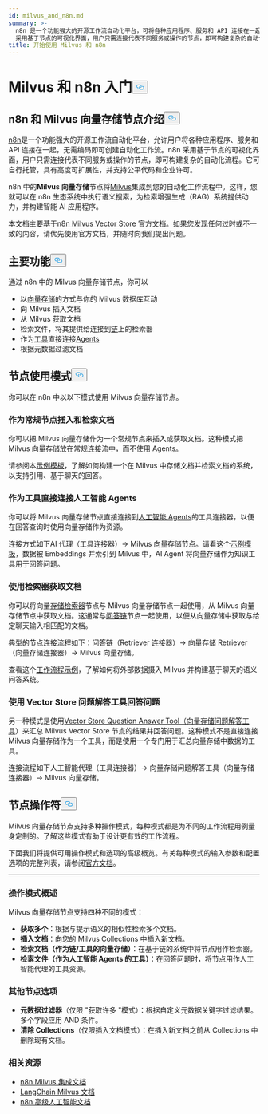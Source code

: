 ```yaml
---
id: milvus_and_n8n.md
summary: >-
  n8n 是一个功能强大的开源工作流自动化平台，可将各种应用程序、服务和 API 连接在一起，无需编码即可创建自动化工作流。n8n
  采用基于节点的可视化界面，用户只需连接代表不同服务或操作的节点，即可构建复杂的自动化流程。它可自行托管，具有高度可扩展性，并支持公平代码和企业许可。
title: 开始使用 Milvus 和 n8n
---
```

<h1 id="Getting-Started-with-Milvus-and-n8n" class="common-anchor-header">Milvus 和 n8n 入门<button data-href="#Getting-Started-with-Milvus-and-n8n" class="anchor-icon" translate="no">
      <svg translate="no"
        aria-hidden="true"
        focusable="false"
        height="20"
        version="1.1"
        viewBox="0 0 16 16"
        width="16"
      >
        <path
          fill="#0092E4"
          fill-rule="evenodd"
          d="M4 9h1v1H4c-1.5 0-3-1.69-3-3.5S2.55 3 4 3h4c1.45 0 3 1.69 3 3.5 0 1.41-.91 2.72-2 3.25V8.59c.58-.45 1-1.27 1-2.09C10 5.22 8.98 4 8 4H4c-.98 0-2 1.22-2 2.5S3 9 4 9zm9-3h-1v1h1c1 0 2 1.22 2 2.5S13.98 12 13 12H9c-.98 0-2-1.22-2-2.5 0-.83.42-1.64 1-2.09V6.25c-1.09.53-2 1.84-2 3.25C6 11.31 7.55 13 9 13h4c1.45 0 3-1.69 3-3.5S14.5 6 13 6z"
        ></path>
      </svg>
    </button></h1><h2 id="Introduction-to-n8n-and-the-Milvus-Vector-Store-Node" class="common-anchor-header">n8n 和 Milvus 向量存储节点介绍<button data-href="#Introduction-to-n8n-and-the-Milvus-Vector-Store-Node" class="anchor-icon" translate="no">
      <svg translate="no"
        aria-hidden="true"
        focusable="false"
        height="20"
        version="1.1"
        viewBox="0 0 16 16"
        width="16"
      >
        <path
          fill="#0092E4"
          fill-rule="evenodd"
          d="M4 9h1v1H4c-1.5 0-3-1.69-3-3.5S2.55 3 4 3h4c1.45 0 3 1.69 3 3.5 0 1.41-.91 2.72-2 3.25V8.59c.58-.45 1-1.27 1-2.09C10 5.22 8.98 4 8 4H4c-.98 0-2 1.22-2 2.5S3 9 4 9zm9-3h-1v1h1c1 0 2 1.22 2 2.5S13.98 12 13 12H9c-.98 0-2-1.22-2-2.5 0-.83.42-1.64 1-2.09V6.25c-1.09.53-2 1.84-2 3.25C6 11.31 7.55 13 9 13h4c1.45 0 3-1.69 3-3.5S14.5 6 13 6z"
        ></path>
      </svg>
    </button></h2><p><a href="https://n8n.io/">n8n</a>是一个功能强大的开源工作流自动化平台，允许用户将各种应用程序、服务和 API 连接在一起，无需编码即可创建自动化工作流。n8n 采用基于节点的可视化界面，用户只需连接代表不同服务或操作的节点，即可构建复杂的自动化流程。它可自行托管，具有高度可扩展性，并支持公平代码和企业许可。</p>
<p>n8n 中的<strong>Milvus 向量存储</strong>节点将<a href="https://milvus.io/">Milvus</a>集成到您的自动化工作流程中。这样，您就可以在 n8n 生态系统中执行语义搜索，为检索增强生成（RAG）系统提供动力，并构建智能 AI 应用程序。</p>
<p>本文档主要基于<a href="https://docs.n8n.io/integrations/builtin/cluster-nodes/root-nodes/n8n-nodes-langchain.vectorstoremilvus/">n8n Milvus Vector Store</a> 官方<a href="https://docs.n8n.io/integrations/builtin/cluster-nodes/root-nodes/n8n-nodes-langchain.vectorstoremilvus/">文档</a>。如果您发现任何过时或不一致的内容，请优先使用官方文档，并随时向我们提出问题。</p>
<h2 id="Key-Features" class="common-anchor-header">主要功能<button data-href="#Key-Features" class="anchor-icon" translate="no">
      <svg translate="no"
        aria-hidden="true"
        focusable="false"
        height="20"
        version="1.1"
        viewBox="0 0 16 16"
        width="16"
      >
        <path
          fill="#0092E4"
          fill-rule="evenodd"
          d="M4 9h1v1H4c-1.5 0-3-1.69-3-3.5S2.55 3 4 3h4c1.45 0 3 1.69 3 3.5 0 1.41-.91 2.72-2 3.25V8.59c.58-.45 1-1.27 1-2.09C10 5.22 8.98 4 8 4H4c-.98 0-2 1.22-2 2.5S3 9 4 9zm9-3h-1v1h1c1 0 2 1.22 2 2.5S13.98 12 13 12H9c-.98 0-2-1.22-2-2.5 0-.83.42-1.64 1-2.09V6.25c-1.09.53-2 1.84-2 3.25C6 11.31 7.55 13 9 13h4c1.45 0 3-1.69 3-3.5S14.5 6 13 6z"
        ></path>
      </svg>
    </button></h2><p>通过 n8n 中的 Milvus 向量存储节点，你可以</p>
<ul>
<li>以<a href="https://docs.n8n.io/glossary/#ai-vector-store">向量存储</a>的方式与你的 Milvus 数据库互动</li>
<li>向 Milvus 插入文档</li>
<li>从 Milvus 获取文档</li>
<li>检索文件，将其提供给连接到<a href="https://docs.n8n.io/glossary/#ai-chain">链</a>上的检索器</li>
<li>作为<a href="https://docs.n8n.io/glossary/#ai-tool">工具</a>直接连接<a href="https://docs.n8n.io/glossary/#ai-agent">Agents</a></li>
<li>根据元数据过滤文档</li>
</ul>
<h2 id="Node-Usage-Patterns" class="common-anchor-header">节点使用模式<button data-href="#Node-Usage-Patterns" class="anchor-icon" translate="no">
      <svg translate="no"
        aria-hidden="true"
        focusable="false"
        height="20"
        version="1.1"
        viewBox="0 0 16 16"
        width="16"
      >
        <path
          fill="#0092E4"
          fill-rule="evenodd"
          d="M4 9h1v1H4c-1.5 0-3-1.69-3-3.5S2.55 3 4 3h4c1.45 0 3 1.69 3 3.5 0 1.41-.91 2.72-2 3.25V8.59c.58-.45 1-1.27 1-2.09C10 5.22 8.98 4 8 4H4c-.98 0-2 1.22-2 2.5S3 9 4 9zm9-3h-1v1h1c1 0 2 1.22 2 2.5S13.98 12 13 12H9c-.98 0-2-1.22-2-2.5 0-.83.42-1.64 1-2.09V6.25c-1.09.53-2 1.84-2 3.25C6 11.31 7.55 13 9 13h4c1.45 0 3-1.69 3-3.5S14.5 6 13 6z"
        ></path>
      </svg>
    </button></h2><p>你可以在 n8n 中以以下模式使用 Milvus 向量存储节点。</p>
<h3 id="Use-as-a-regular-node-to-insert-and-retrieve-documents" class="common-anchor-header">作为常规节点插入和检索文档</h3><p>你可以把 Milvus 向量存储作为一个常规节点来插入或获取文档。这种模式把 Milvus 向量存储放在常规连接流中，而不使用 Agents。</p>
<p>请参阅本<a href="https://n8n.io/workflows/3573-create-a-rag-system-with-paul-essays-milvus-and-openai-for-cited-answers/">示例模板</a>，了解如何构建一个在 Milvus 中存储文档并检索文档的系统，以支持引用、基于聊天的回答。</p>
<h3 id="Connect-directly-to-an-AI-agent-as-a-tool" class="common-anchor-header">作为工具直接连接人工智能 Agents</h3><p>你可以将 Milvus 向量存储节点直接连接到<a href="https://docs.n8n.io/integrations/builtin/cluster-nodes/root-nodes/n8n-nodes-langchain.agent/">人工智能 Agents</a>的工具连接器，以便在回答查询时使用向量存储作为资源。</p>
<p>连接方式如下AI 代理（工具连接器）-&gt; Milvus 向量存储节点。请看这个<a href="https://n8n.io/workflows/3576-paul-graham-essay-search-and-chat-with-milvus-vector-database/">示例模板</a>，数据被 Embeddings 并索引到 Milvus 中，AI Agent 将向量存储作为知识工具用于回答问题。</p>
<h3 id="Use-a-retriever-to-fetch-documents" class="common-anchor-header">使用检索器获取文档</h3><p>你可以将向量<a href="https://docs.n8n.io/integrations/builtin/cluster-nodes/sub-nodes/n8n-nodes-langchain.retrievervectorstore/">存储检索器</a>节点与 Milvus 向量存储节点一起使用，从 Milvus 向量存储节点中获取文档。这通常与<a href="https://docs.n8n.io/integrations/builtin/cluster-nodes/root-nodes/n8n-nodes-langchain.chainretrievalqa/">问答链</a>节点一起使用，以便从向量存储中获取与给定聊天输入相匹配的文档。</p>
<p>典型的节点连接流程如下：问答链（Retriever 连接器）-&gt; 向量存储 Retriever（向量存储连接器）-&gt; Milvus 向量存储。</p>
<p>查看这个<a href="https://n8n.io/workflows/3574-create-a-paul-graham-essay-qanda-system-with-openai-and-milvus-vector-database/">工作流程示例</a>，了解如何将外部数据摄入 Milvus 并构建基于聊天的语义问答系统。</p>
<h3 id="Use-the-Vector-Store-Question-Answer-Tool-to-answer-questions" class="common-anchor-header">使用 Vector Store 问题解答工具回答问题</h3><p>另一种模式是使用<a href="https://docs.n8n.io/integrations/builtin/cluster-nodes/sub-nodes/n8n-nodes-langchain.toolvectorstore/">Vector Store Question Answer Tool（向量存储问题解答工具</a>）来汇总 Milvus Vector Store 节点的结果并回答问题。这种模式不是直接连接 Milvus 向量存储作为一个工具，而是使用一个专门用于汇总向量存储中数据的工具。</p>
<p>连接流程如下人工智能代理（工具连接器）-&gt; 向量存储问题解答工具（向量存储连接器）-&gt; Milvus 向量存储。</p>
<h2 id="Node-Operation-Modes" class="common-anchor-header">节点操作符<button data-href="#Node-Operation-Modes" class="anchor-icon" translate="no">
      <svg translate="no"
        aria-hidden="true"
        focusable="false"
        height="20"
        version="1.1"
        viewBox="0 0 16 16"
        width="16"
      >
        <path
          fill="#0092E4"
          fill-rule="evenodd"
          d="M4 9h1v1H4c-1.5 0-3-1.69-3-3.5S2.55 3 4 3h4c1.45 0 3 1.69 3 3.5 0 1.41-.91 2.72-2 3.25V8.59c.58-.45 1-1.27 1-2.09C10 5.22 8.98 4 8 4H4c-.98 0-2 1.22-2 2.5S3 9 4 9zm9-3h-1v1h1c1 0 2 1.22 2 2.5S13.98 12 13 12H9c-.98 0-2-1.22-2-2.5 0-.83.42-1.64 1-2.09V6.25c-1.09.53-2 1.84-2 3.25C6 11.31 7.55 13 9 13h4c1.45 0 3-1.69 3-3.5S14.5 6 13 6z"
        ></path>
      </svg>
    </button></h2><p>Milvus 向量存储节点支持多种操作模式，每种模式都是为不同的工作流程用例量身定制的。了解这些模式有助于设计更有效的工作流程。</p>
<p>下面我们将提供可用操作模式和选项的高级概览。有关每种模式的输入参数和配置选项的完整列表，请参阅<a href="https://docs.n8n.io/integrations/builtin/cluster-nodes/root-nodes/n8n-nodes-langchain.vectorstoremilvus/">官方文档</a>。</p>
<hr>
<h3 id="Operation-Modes-Overview" class="common-anchor-header">操作模式概述</h3><p>Milvus 向量存储节点支持四种不同的模式：</p>
<ul>
<li><strong>获取多个</strong>：根据与提示语义的相似性检索多个文档。</li>
<li><strong>插入文档</strong>：向您的 Milvus Collections 中插入新文档。</li>
<li><strong>检索文档（作为链/工具的向量存储）</strong>：在基于链的系统中将节点用作检索器。</li>
<li><strong>检索文件（作为人工智能 Agents 的工具）</strong>：在回答问题时，将节点用作人工智能代理的工具资源。</li>
</ul>
<h3 id="Additional-Node-Options" class="common-anchor-header">其他节点选项</h3><ul>
<li><strong>元数据过滤器</strong>（仅限 "获取许多 "模式）：根据自定义元数据关键字过滤结果。多个字段应用 AND 条件。</li>
<li><strong>清除 Collections</strong>（仅限插入文档模式）：在插入新文档之前从 Collections 中删除现有文档。</li>
</ul>
<h3 id="Related-Resources" class="common-anchor-header">相关资源</h3><ul>
<li><a href="https://docs.n8n.io/integrations/builtin/cluster-nodes/root-nodes/n8n-nodes-langchain.vectorstoremilvus/">n8n Milvus 集成文档</a></li>
<li><a href="https://js.langchain.com/docs/integrations/vectorstores/milvus/">LangChain Milvus 文档</a></li>
<li><a href="https://docs.n8n.io/advanced-ai/">n8n 高级人工智能文档</a></li>
</ul>

